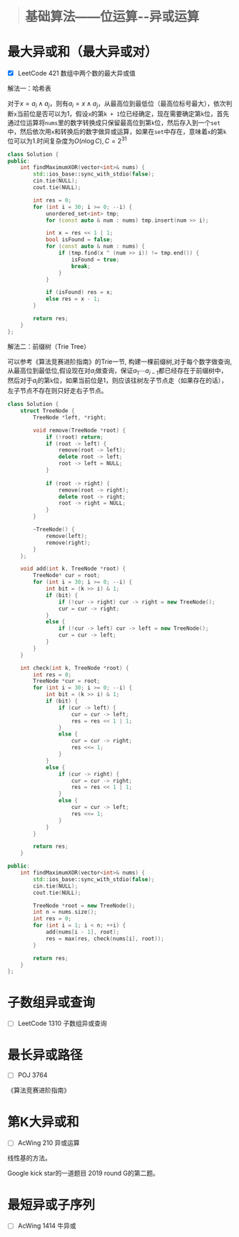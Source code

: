 > # 基础算法——位运算--异或运算

# 最大异或和（最大异或对）

- [x] LeetCode 421 数组中两个数的最大异或值

解法一：哈希表

对于$x = a_i \land a_j$，则有$a_i = x \land a_j$，从最高位到最低位（最高位标号最大），依次判断`x`当前位是否可以为1，假设`x`的第`k + 1`位已经确定，现在需要确定第`k`位，首先通过位运算将`nums`里的数字转换成只保留最高位到第`k`位，然后存入到一个`set`中，然后依次用`x`和转换后的数字做异或运算，如果在`set`中存在，意味着`x`的第`k`位可以为1.时间复杂度为$O(n \log {C}), C = 2^{31}$

```c++
class Solution {
public:
    int findMaximumXOR(vector<int>& nums) {
        std::ios_base::sync_with_stdio(false);
        cin.tie(NULL);
        cout.tie(NULL);

        int res = 0;
        for (int i = 30; i >= 0; --i) {
            unordered_set<int> tmp;
            for (const auto & num : nums) tmp.insert(num >> i);

            int x = res << 1 | 1;
            bool isFound = false;
            for (const auto & num : nums) {
                if (tmp.find(x ^ (num >> i)) != tmp.end()) {
                    isFound = true;
                    break;
                }
            }

            if (isFound) res = x;
            else res = x - 1;
        }

        return res;
    }
};
```

解法二：前缀树（Trie Tree）

可以参考《算法竞赛进阶指南》的Trie一节, 构建一棵前缀树,对于每个数字做查询,从最高位到最低位,假设现在对$a_i$做查询，保证$a_1 \cdots a_{i-1}$都已经存在于前缀树中，然后对于$a_i$的第`k`位，如果当前位是1，则应该往树左子节点走（如果存在的话），左子节点不存在则只好走右子节点。

```c++
class Solution {
    struct TreeNode {
        TreeNode *left, *right;

        void remove(TreeNode *root) {
            if (!root) return;
            if (root -> left) {
                remove(root -> left);
                delete root -> left;
                root -> left = NULL;
            }
            
            if (root -> right) {
                remove(root -> right);
                delete root -> right;
                root -> right = NULL;
            }
        }

        ~TreeNode() {
            remove(left);
            remove(right);
        }
    };

    void add(int k, TreeNode *root) {
        TreeNode* cur = root;
        for (int i = 30; i >= 0; --i) {
            int bit = (k >> i) & 1;
            if (bit) {
                if (!cur -> right) cur -> right = new TreeNode();
                cur = cur -> right;
            }
            else {
                if (!cur -> left) cur -> left = new TreeNode();
                cur = cur -> left;
            }
        }
    }

    int check(int k, TreeNode *root) {
        int res = 0;
        TreeNode *cur = root;
        for (int i = 30; i >= 0; --i) {
            int bit = (k >> i) & 1;
            if (bit) {
                if (cur -> left) {
                    cur = cur -> left;
                    res = res << 1 | 1;
                }
                else {
                    cur = cur -> right;
                    res <<= 1;
                }
            }
            else {
                if (cur -> right) {
                    cur = cur -> right;
                    res = res << 1 | 1;
                }
                else {
                    cur = cur -> left;
                    res <<= 1;
                }
            }
        }

        return res;
    }

public:
    int findMaximumXOR(vector<int>& nums) {
        std::ios_base::sync_with_stdio(false);
        cin.tie(NULL);
        cout.tie(NULL);

        TreeNode *root = new TreeNode();
        int n = nums.size();
        int res = 0;
        for (int i = 1; i < n; ++i) {
            add(nums[i - 1], root);
            res = max(res, check(nums[i], root));
        }

        return res;
    }
};
```

# 子数组异或查询

- [ ] LeetCode 1310 子数组异或查询



# 最长异或路径

- [ ] POJ 3764

《算法竞赛进阶指南》



# 第K大异或和

- [ ] AcWing 210 异或运算

线性基的方法。



Google kick star的一道题目 2019 round G的第二题。

# 最短异或子序列

- [ ] AcWing 1414 牛异或

